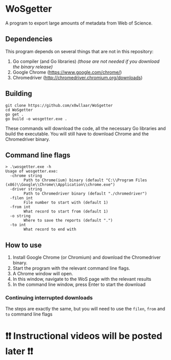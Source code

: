 
# WoSgetter

A program to export large amounts of metadata from Web of Science.

## Dependencies

This program depends on several things that are not in this repository:
1. Go compiler (and Go libraries) *(those are not needed if you download the binary release)*
2. Google Chrome (https://www.google.com/chrome/)
3. Chromedriver (http://chromedriver.chromium.org/downloads)

## Building

    git clone https://github.com/x0wllaar/WoSgetter
    cd WoSgetter
    go get .
    go build -o wosgetter.exe .

These commands will download the code, all the necessary Go libraries and build the executable. You will still have to download Chrome and the Chromedriver binary.

## Command line flags

    > .\wosgetter.exe -h
    Usage of wosgetter.exe:
      -chrome string
            Path to Chrome(ium) binary (default "C:\\Program Files (x86)\\Google\\Chrome\\Application\\chrome.exe")
      -driver string
            Path to Chromedriver binary (default "./chromedriver")
      -filen int
            File number to start with (default 1)
      -from int
            What record to start from (default 1)
      -o string
            Where to save the reports (default ".")
      -to int
            What record to end with

## How to use

1. Install Google Chrome (or Chromium) and download the Chromedriver binary. 
2. Start the program with the relevant command line flags. 
3. A Chrome window will open.
4. In this window, navigate to the WoS page with the relevant results
5. In the command line window, press Enter to start the download

### Continuing interrupted downloads

The steps are exactly the same, but you will need to use the `filen`, `from` and `to` command line flags

# ❗❗ Instructional videos will be posted later ❗❗
